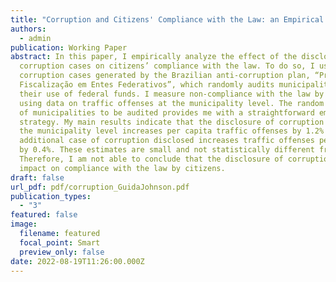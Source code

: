 ```yaml
---
title: "Corruption and Citizens' Compliance with the Law: an Empirical Analysis"
authors:
  - admin
publication: Working Paper
abstract: In this paper, I empirically analyze the effect of the disclosure of
  corruption cases on citizens’ compliance with the law. To do so, I use data on
  corruption cases generated by the Brazilian anti-corruption plan, “Programa de
  Fiscalização em Entes Federativos”, which randomly audits municipalities for
  their use of federal funds. I measure non-compliance with the law by citizens
  using data on traffic offenses at the municipality level. The random selection
  of municipalities to be audited provides me with a straightforward empirical
  strategy. My main results indicate that the disclosure of corruption cases at
  the municipality level increases per capita traffic offenses by 1.2% and an
  additional case of corruption disclosed increases traffic offenses per capita
  by 0.4%. These estimates are small and not statistically different from zero.
  Therefore, I am not able to conclude that the disclosure of corruption has an
  impact on compliance with the law by citizens.
draft: false
url_pdf: pdf/corruption_GuidaJohnson.pdf
publication_types:
  - "3"
featured: false
image:
  filename: featured
  focal_point: Smart
  preview_only: false
date: 2022-08-19T11:26:00.000Z
---
```

